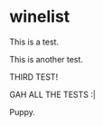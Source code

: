 winelist
========

This is a test.

This is another test.

THIRD TEST!

GAH ALL THE TESTS :|

Puppy.